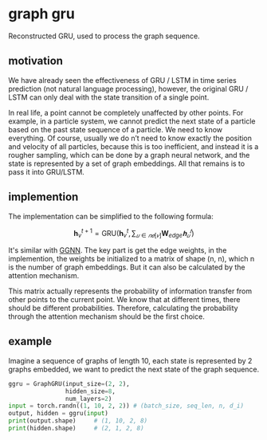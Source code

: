 # graph gru

Reconstructed GRU, used to process the graph sequence.

## motivation

We have already seen the effectiveness of GRU / LSTM in time series prediction (not natural language processing), however, the original GRU / LSTM can only deal with the state transition of a single point.

In real life, a point cannot be completely unaffected by other points. For example, in a particle system, we cannot predict the next state of a particle based on the past state sequence of a particle. We need to know everything. Of course, usually we do n’t need to know exactly the position and velocity of all particles, because this is too inefficient, and instead it is a rougher sampling, which can be done by a graph neural network, and the state is represented by a set of graph embeddings. All that remains is to pass it into GRU/LSTM.

## implemention

The implementation can be simplified to the following formula:

$$ \mathbf{h}^{t+1}_v=\text{GRU}(\mathbf{h}^{t}_v,\sum_{𝑢∈𝑛𝑒[𝑣]} \mathbf{W}_{edge}𝐡_𝑢^𝑡)
 $$

It's similar with [GGNN]([GGNN](https://arxiv.org/abs/1511.05493)). The key part is get the edge weights, in the implemention, the weights be initialized to a matrix of shape (n, n), which n is the number of graph embeddings. But it can also be calculated by the attention mechanism. 

This matrix actually represents the probability of information transfer from other points to the current point. We know that at different times, there should be different probabilities. Therefore, calculating the probability through the attention mechanism should be the first choice.

## example

Imagine a sequence of graphs of length 10, each state is represented by 2 graphs embedded, we want to predict the next state of the graph sequence. 

```python
ggru = GraphGRU(input_size=(2, 2),
                hidden_size=8,
                num_layers=2)
input = torch.randn((1, 10, 2, 2)) # (batch_size, seq_len, n, d_i)
output, hidden = ggru(input)
print(output.shape)     # (1, 10, 2, 8)
print(hidden.shape)     # (2, 1, 2, 8)
```
